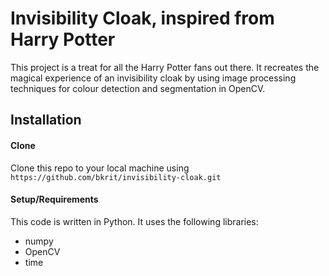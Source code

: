 # Invisibility Cloak, inspired from Harry Potter
This project is a treat for all the Harry Potter fans out there. It recreates the magical experience of an invisibility cloak by using image processing techniques for colour detection and segmentation in OpenCV.

## Installation
#### Clone
Clone this repo to your local machine using `https://github.com/bkrit/invisibility-cloak.git`

#### Setup/Requirements
This code is written in Python. It uses the following libraries:
* numpy
* OpenCV
* time
